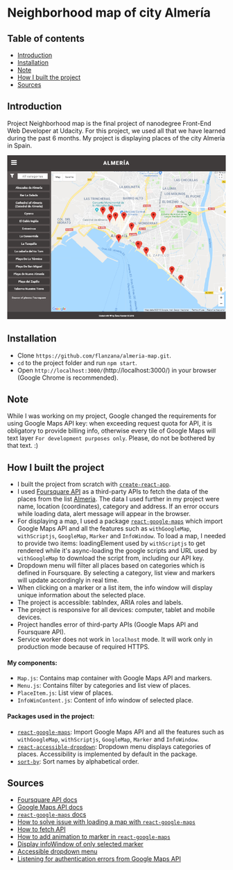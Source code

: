 # Neighborhood map of city Almería

## Table of contents
* [Introduction](#introduction)
* [Installation](#installation)
* [Note](#note)
* [How I built the project](#how-i-built-the-project)
* [Sources](#sources)


## Introduction
Project Neighborhood map is the final project of nanodegree Front-End Web Developer at Udacity. For this project, we used all that we have learned during the past 6 months. My project is displaying places of the city Almería in Spain.

![Final interface](./src/img/final-interface.png)


## Installation
- Clone `https://github.com/flanzana/almeria-map.git`.
- `cd` to the project folder and run `npm start`.
- Open `http://localhost:3000/`(http://localhost:3000/) in your browser (Google Chrome is recommended).


## Note
While I was working on my project, Google changed the requirements for using Google Maps API key: when exceeding request quota for API, it is obligatory to provide billing info, otherwise every tile of Google Maps will text layer `For development purposes only`. Please, do not be bothered by that text. :)


## How I built the project
- I built the project from scratch with [`create-react-app`](https://github.com/facebookincubator/create-react-app).
- I used [Foursquare API](https://developer.foursquare.com/) as a third-party APIs to fetch the data of the places from the list [Almeria](https://foursquare.com/user/507697890/list/almeria). The data I used further in my project were name, location (coordinates), category and address. If an error occurs while loading data, alert message will appear in the browser.
- For displaying a map, I used a package [`react-google-maps`](https://www.npmjs.com/package/react-google-maps) which import Google Maps API and all the features such as `withGoogleMap`, `withScriptjs`, `GoogleMap`, `Marker` and `InfoWindow`. To load a map, I needed to provide two items: loadingElement used by `withScriptjs` to get rendered while it's async-loading the google scripts and URL used by `withGoogleMap` to download the script from, including our API key.
- Dropdown menu will filter all places based on categories which is defined in Foursquare. By selecting a category, list view and markers will update accordingly in real time.
- When clicking on a marker or a list item, the info window will display unique information about the selected place.
- The project is accessible: tabIndex, ARIA roles and labels.
- The project is responsive for all devices: computer, tablet and mobile devices.
- Project handles error of third-party APIs (Google Maps API and Foursquare API).
- Service worker does not work in `localhost` mode. It will work only in production mode because of required HTTPS.


#### My components:
- `Map.js`: Contains map container with Google Maps API and markers.
- `Menu.js`: Contains filter by categories and list view of places.
- `PlaceItem.js`: List view of places.
- `InfoWinContent.js`: Content of info window of selected place.

#### Packages used in the project:
- [`react-google-maps`](https://www.npmjs.com/package/react-google-maps): Import Google Maps API and all the features such as `withGoogleMap`, `withScriptjs`, `GoogleMap`, `Marker` and `InfoWindow`.
- [`react-accessible-dropdown`](https://www.npmjs.com/package/react-accessible-dropdown): Dropdown menu displays categories of places. Accessibility is implemented by default in the package.
- [`sort-by`](https://www.npmjs.com/package/sort-by): Sort names by alphabetical order.


## Sources
- [Foursquare API docs](https://developer.foursquare.com/docs)
- [Google Maps API docs](https://developers.google.com/maps/documentation/)
- [`react-google-maps` docs](https://tomchentw.github.io/react-google-maps/)
- [How to solve issue with loading a map with `react-google-maps`](https://github.com/tomchentw/react-google-maps/issues/414)
- [How to fetch API](https://developer.mozilla.org/en-US/docs/Web/API/Fetch_API/Using_Fetch)
- [How to add animation to marker in `react-google-maps`](https://stackoverflow.com/questions/44729776/how-can-animation-be-added-to-markers-in-react-google-maps)
- [Display infoWindow of only selected marker](https://gist.github.com/jwo/43b382fc60eb09d3a415c9953f4057f8)
- [Accessible dropdown menu](https://www.npmjs.com/package/react-accessible-dropdown)
- [Listening for authentication errors from Google Maps API](https://developers.google.com/maps/documentation/javascript/events)